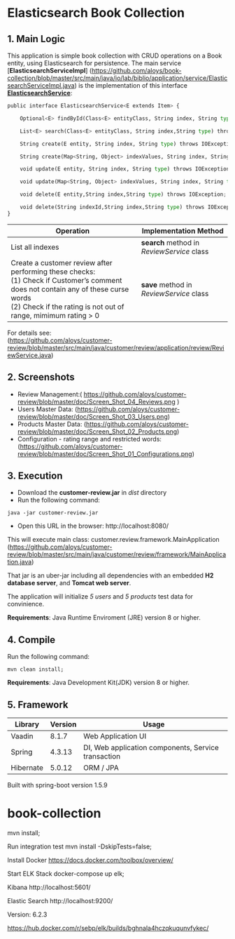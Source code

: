 
# Elasticsearch Book Collection

## 1. Main Logic

This application is simple book collection with CRUD operations on a Book entity, using Elasticsearch for persistence.
The main service [**ElasticsearchServiceImpl**] (https://github.com/aloys/book-collection/blob/master/src/main/java/io/lab/biblio/application/service/ElasticsearchServiceImpl.java) is the implementation of this interface [**ElasticsearchService**](https://github.com/aloys/book-collection/blob/master/src/main/java/io/lab/biblio/application/service/ElasticsearchServiceImpl.java):

```python
public interface ElasticsearchService<E extends Item> {

    Optional<E> findById(Class<E> entityClass, String index, String type, String indexId) throws IOException;

    List<E> search(Class<E> entityClass, String index,String type) throws IOException;

    String create(E entity, String index, String type) throws IOException;

    String create(Map<String, Object> indexValues, String index, String type) throws IOException;

    void update(E entity, String index, String type) throws IOException;

    void update(Map<String, Object> indexValues, String index, String type,String indexId) throws IOException;

    void delete(E entity,String index,String type) throws IOException;

    void delete(String indexId,String index,String type) throws IOException;
}
```


| Operation | Implementation Method|
|-------------|---------------------------------------|
| List all indexes | **search**  method in _ReviewService_ class|
| Create a customer review after performing these checks:<br />  (1) Check if Customer’s comment does not contain any of these curse words<br />  (2) Check if the rating is not out of range, mimimum rating > 0| **save**  method in _ReviewService_ class|

For details see:<br />
(https://github.com/aloys/customer-review/blob/master/src/main/java/customer/review/application/review/ReviewService.java)

## 2. Screenshots


- Review Management:( https://github.com/aloys/customer-review/blob/master/doc/Screen_Shot_04_Reviews.png )
- Users Master Data: (https://github.com/aloys/customer-review/blob/master/doc/Screen_Shot_03_Users.png)
- Products Master Data: (https://github.com/aloys/customer-review/blob/master/doc/Screen_Shot_02_Products.png)
- Configuration - rating range and restricted words: (https://github.com/aloys/customer-review/blob/master/doc/Screen_Shot_01_Configurations.png)

## 3. Execution

- Download the **customer-review.jar** in *dist* directory
- Run the following command:

```console
java -jar customer-review.jar
```
- Open this URL in the browser:
http://localhost:8080/

This will execute main class: customer.review.framework.MainApplication
(https://github.com/aloys/customer-review/blob/master/src/main/java/customer/review/framework/MainApplication.java)

That jar is an uber-jar including all dependencies with an embedded **H2 database server**, and **Tomcat web server**.

The application will initialize _5 users_ and _5 products_ test data for convinience.

**Requirements**: Java Runtime Enviroment (JRE) version 8 or higher.

## 4. Compile

Run the following command:
```console
mvn clean install;
```
**Requirements**: Java Development Kit(JDK) version 8 or higher.

## 5. Framework

| Library | Version | Usage |
|---------|---------|---------|
| Vaadin | 8.1.7 | Web Application UI |
| Spring | 4.3.13 | DI, Web application components, Service transaction |
| Hibernate  | 5.0.12 | ORM / JPA |

Built with spring-boot version 1.5.9






# book-collection


mvn install;

Run integration test
mvn install -DskipTests=false;

Install Docker
https://docs.docker.com/toolbox/overview/


Start ELK Stack
docker-compose up elk;


Kibana
http://localhost:5601/

Elastic Search
http://localhost:9200/

Version: 6.2.3

https://hub.docker.com/r/sebp/elk/builds/bghnala4hczqkuqunvfykec/